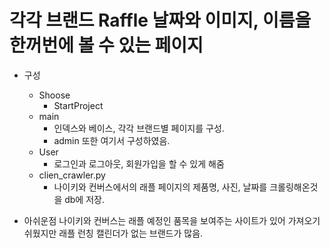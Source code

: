 # 각각 브랜드 Raffle 날짜와 이미지, 이름을 한꺼번에 볼 수 있는 페이지

- 구성
  - Shoose
    - StartProject
  - main
    - 인덱스와 베이스, 각각 브랜드별 페이지를 구성.
    - admin 또한 여기서 구성하였음.
  - User
    - 로그인과 로그아웃, 회원가입을 할 수 있게 해줌
  - clien_crawler.py
    - 나이키와 컨버스에서의 래플 페이지의 제품명, 사진, 날짜를 크롤링해온것을 db에 저장.
  

- 아쉬운점
  나이키와 컨버스는 래플 예정인 품목을 보여주는 사이트가 있어 가져오기 쉬웠지만 래플 런칭 캘린더가 없는 브랜드가 많음.
